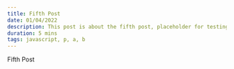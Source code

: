 ```yaml
---
title: Fifth Post
date: 01/04/2022
description: This post is about the fifth post, placeholder for testing.
duration: 5 mins
tags: javascript, p, a, b
---
```


Fifth Post
